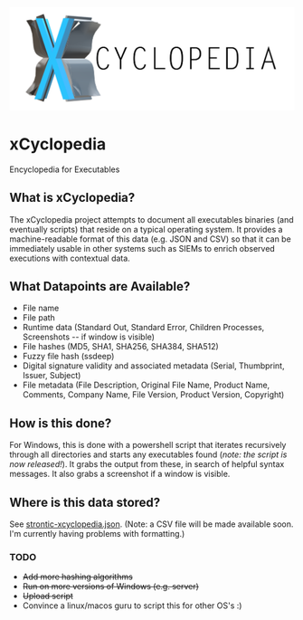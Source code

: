 ![xCyclopedia Logo](/assets/strontic-xcyclopedia-logo_full.png)

# xCyclopedia
Encyclopedia for Executables

## What is xCyclopedia?
The xCyclopedia project attempts to document all executables binaries (and eventually scripts) that reside on a typical operating system. It provides a machine-readable format of this data (e.g. JSON and CSV) so that it can be immediately usable in other systems such as SIEMs to enrich observed executions with contextual data.

## What Datapoints are Available?

* File name
* File path
* Runtime data (Standard Out, Standard Error, Children Processes, Screenshots -- if window is visible)
* File hashes (MD5, SHA1, SHA256, SHA384, SHA512)
* Fuzzy file hash (ssdeep)
* Digital signature validity and associated metadata (Serial, Thumbprint, Issuer, Subject)
* File metadata (File Description, Original File Name, Product Name, Comments, Company Name, File Version, Product Version, Copyright)

## How is this done?
For Windows, this is done with a powershell script that iterates recursively through all directories and starts any executables found (*note: the script is now released!*). It grabs the output from these, in search of helpful syntax messages. It also grabs a screenshot if a window is visible.

## Where is this data stored?

See [strontic-xcyclopedia.json](strontic-xcyclopedia.json). (Note: a CSV file will be made available soon. I'm currently having problems with formatting.)

### TODO
- ~~Add more hashing algorithms~~
- ~~Run on more versions of Windows (e.g. server)~~
- ~~Upload script~~
- Convince a linux/macos guru to script this for other OS's :)
